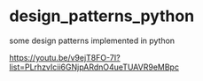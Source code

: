 # design_patterns_python
some design patterns implemented in python

https://youtu.be/v9ejT8FO-7I?list=PLrhzvIcii6GNjpARdnO4ueTUAVR9eMBpc
